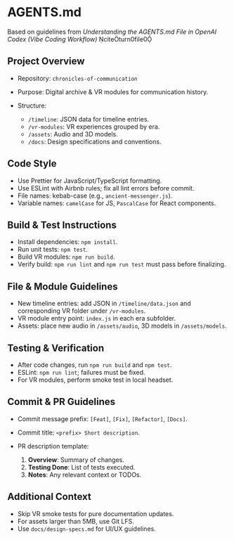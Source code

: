 # AGENTS.md

Based on guidelines from *Understanding the AGENTS.md File in OpenAI Codex (Vibe Coding Workflow)* citeturn0file0

## Project Overview

* Repository: `chronicles-of-communication`
* Purpose: Digital archive & VR modules for communication history.
* Structure:

  * `/timeline`: JSON data for timeline entries.
  * `/vr-modules`: VR experiences grouped by era.
  * `/assets`: Audio and 3D models.
  * `/docs`: Design specifications and conventions.

## Code Style

* Use Prettier for JavaScript/TypeScript formatting.
* Use ESLint with Airbnb rules; fix all lint errors before commit.
* File names: kebab-case (e.g., `ancient-messenger.js`).
* Variable names: `camelCase` for JS, `PascalCase` for React components.

## Build & Test Instructions

* Install dependencies: `npm install`.
* Run unit tests: `npm test`.
* Build VR modules: `npm run build`.
* Verify build: `npm run lint` and `npm run test` must pass before finalizing.

## File & Module Guidelines

* New timeline entries: add JSON in `/timeline/data.json` and corresponding VR folder under `/vr-modules`.
* VR module entry point: `index.js` in each era subfolder.
* Assets: place new audio in `/assets/audio`, 3D models in `/assets/models`.

## Testing & Verification

* After code changes, run `npm run build` and `npm test`.
* ESLint: `npm run lint`; failures must be fixed.
* For VR modules, perform smoke test in local headset.

## Commit & PR Guidelines

* Commit message prefix: `[Feat]`, `[Fix]`, `[Refactor]`, `[Docs]`.
* Commit title: `<prefix> Short description`.
* PR description template:

  1. **Overview**: Summary of changes.
  2. **Testing Done**: List of tests executed.
  3. **Notes**: Any relevant context or TODOs.

## Additional Context

* Skip VR smoke tests for pure documentation updates.
* For assets larger than 5MB, use Git LFS.
* Use `docs/design-specs.md` for UI/UX guidelines.
